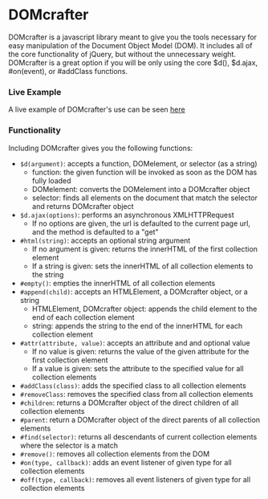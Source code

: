 # DOMcrafter

DOMcrafter is a javascript library meant to give you the tools necessary
for easy manipulation of the Document Object Model (DOM).  It includes
all of the core functionality of jQuery, but without the unnecessary weight.
DOMcrafter is a great option if you will be only using the core $d(), $d.ajax, #on(event),
or #addClass functions.

### Live Example

A live example of DOMcrafter's use can be seen [here](http://www.github.com/mallen1080/Langtons-Ant "Langton's Ant")

### Functionality

Including DOMcrafter gives you the following functions:

- `$d(argument)`:  accepts a function, DOMelement, or selector (as a string)
  - function: the given function will be invoked as soon as the DOM has fully loaded
  - DOMelement: converts the DOMelement into a DOMcrafter object
  - selector: finds all elements on the document that match the selector and returns DOMcrafter object
- `$d.ajax(options)`: performs an asynchronous XMLHTTPRequest
  - If no options are given, the url is defaulted to the current page url, and the method is defaulted to a "get"
- `#html(string)`: accepts an optional string argument
  - If no argument is given: returns the innerHTML of the first collection element
  - If a string is given: sets the innerHTML of all collection elements to the string
- `#empty()`: empties the innerHTML of all collection elements
- `#append(child)`: accepts an HTMLElement, a DOMcrafter object, or a string
  - HTMLElement, DOMcrafter object: appends the child element to the end of each collection element
  - string: appends the string to the end of the innerHTML for each collection element
- `#attr(attribute, value)`: accepts an attribute and and optional value
  - If no value is given: returns the value of the given attribute for the first collection element
  - If a value is given: sets the attribute to the specified value for all collection elements
- `#addClass(class)`: adds the specified class to all collection elements
- `#removeClass`: removes the specified class from all collection elements
- `#children`: returns a DOMcrafter object of the direct children of all collection elements
- `#parent`: return a DOMcrafter object of the direct parents of all collection elements
- `#find(selector)`: returns all descendants of current collection elements where the selector is a match
- `#remove()`: removes all collection elements from the DOM
- `#on(type, callback)`: adds an event listener of given type for all collection elements
- `#off(type, callback)`: removes all event listeners of given type for all collection elements
